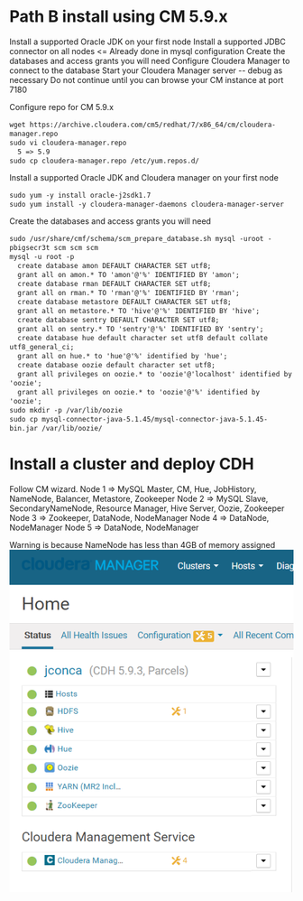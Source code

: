 # Path B install using CM 5.9.x
Install a supported Oracle JDK on your first node
Install a supported JDBC connector on all nodes <= Already done in mysql configuration
Create the databases and access grants you will need
Configure Cloudera Manager to connect to the database
Start your Cloudera Manager server -- debug as necessary
Do not continue until you can browse your CM instance at port 7180

Configure repo for CM 5.9.x
```
wget https://archive.cloudera.com/cm5/redhat/7/x86_64/cm/cloudera-manager.repo
sudo vi cloudera-manager.repo
  5 => 5.9
sudo cp cloudera-manager.repo /etc/yum.repos.d/
```
Install a supported Oracle JDK and Cloudera manager on your first node
```
sudo yum -y install oracle-j2sdk1.7
sudo yum install -y cloudera-manager-daemons cloudera-manager-server
```

Create the databases and access grants you will need
```
sudo /usr/share/cmf/schema/scm_prepare_database.sh mysql -uroot -pbigsecr3t scm scm scm
mysql -u root -p
  create database amon DEFAULT CHARACTER SET utf8;
  grant all on amon.* TO 'amon'@'%' IDENTIFIED BY 'amon';
  create database rman DEFAULT CHARACTER SET utf8;
  grant all on rman.* TO 'rman'@'%' IDENTIFIED BY 'rman';
  create database metastore DEFAULT CHARACTER SET utf8;
  grant all on metastore.* TO 'hive'@'%' IDENTIFIED BY 'hive';
  create database sentry DEFAULT CHARACTER SET utf8;
  grant all on sentry.* TO 'sentry'@'%' IDENTIFIED BY 'sentry';
  create database hue default character set utf8 default collate utf8_general_ci;
  grant all on hue.* to 'hue'@'%' identified by 'hue';
  create database oozie default character set utf8;
  grant all privileges on oozie.* to 'oozie'@'localhost' identified by 'oozie';
  grant all privileges on oozie.* to 'oozie'@'%' identified by 'oozie';
sudo mkdir -p /var/lib/oozie
sudo cp mysql-connector-java-5.1.45/mysql-connector-java-5.1.45-bin.jar /var/lib/oozie/
```

# Install a cluster and deploy CDH
Follow CM wizard.
Node 1 => MySQL Master, CM, Hue, JobHistory, NameNode, Balancer, Metastore, Zookeeper
Node 2 => MySQL Slave, SecondaryNameNode, Resource Manager, Hive Server, Oozie, Zookeeper
Node 3 => Zookeeper, DataNode, NodeManager
Node 4 => DataNode, NodeManager
Node 5 => DataNode, NodeManager

Warning is because NameNode has less than 4GB of memory assigned
![Cluster](../png/cluster.png)